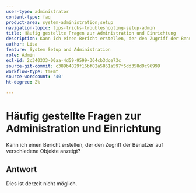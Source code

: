 ```yaml
---
user-type: administrator
content-type: faq
product-area: system-administration;setup
navigation-topic: tips-tricks-troubleshooting-setup-admin
title: Häufig gestellte Fragen zur Administration und Einrichtung
description: Kann ich einen Bericht erstellen, der den Zugriff der Benutzer auf verschiedene Objekte anzeigt?
author: Lisa
feature: System Setup and Administration
role: Admin
exl-id: 2c340333-00aa-4d59-9599-364cb3dce73c
source-git-commit: c389b4829f16bf82a5851a597f5dd358d9c96999
workflow-type: tm+mt
source-wordcount: '40'
ht-degree: 2%

---
```


# Häufig gestellte Fragen zur Administration und Einrichtung

Kann ich einen Bericht erstellen, der den Zugriff der Benutzer auf verschiedene Objekte anzeigt?

## Antwort

Dies ist derzeit nicht möglich.

